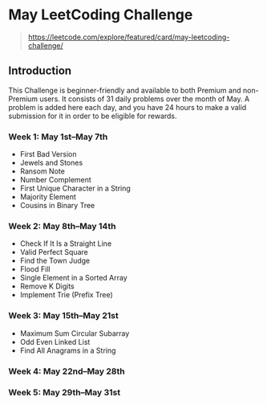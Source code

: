 # May LeetCoding Challenge

> https://leetcode.com/explore/featured/card/may-leetcoding-challenge/

## Introduction
This Challenge is beginner-friendly and available to both Premium and non-Premium users. It consists of 31 daily problems over the month of May. A problem is added here each day, and you have 24 hours to make a valid submission for it in order to be eligible for rewards.  


### Week 1: May 1st–May 7th
- First Bad Version
- Jewels and Stones
- Ransom Note
- Number Complement
- First Unique Character in a String
- Majority Element
- Cousins in Binary Tree

### Week 2: May 8th–May 14th
- Check If It Is a Straight Line
- Valid Perfect Square
- Find the Town Judge  
- Flood Fill  
- Single Element in a Sorted Array  
- Remove K Digits  
- Implement Trie (Prefix Tree)

### Week 3: May 15th–May 21st
- Maximum Sum Circular Subarray
- Odd Even Linked List
- Find All Anagrams in a String

### Week 4: May 22nd–May 28th

### Week 5: May 29th–May 31st



